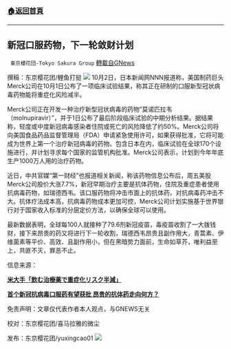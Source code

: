 ###  [:house:返回首頁](https://github.com/ourhimalayas/txt)
---


## 新冠口服药物，下一轮敛财计划
` 東京櫻花団-Tokyo Sakura Group` [轉載自GNews](https://gnews.org/zh-hans/1569134/)

撰稿：东京樱花团/鲤鱼打挺
![](https://assets.gnews.org/wp-content/uploads/2021/10/272ec6cc090b0dfbab60849e3f463ed8.jpg)
10月2日，日本新闻网NNN报道称，美国制药巨头Merck公司在10月1日公布了一项临床试验结果，称其正在研制的口服新型冠状病毒药物能将重症化风险减半。

Merck公司正在开发一种治疗新型冠状病毒的药物”莫诺匹拉韦（molnupiravir）”，并于1日公布了最后阶段临床试验的中期分析结果。据结果称，轻度或中度新冠病毒感染者住院或死亡的风险降低了约50%。Merck公司将向美国食品药品监督管理局（FDA）申请紧急使用许可，如果获得批准，它将可能成为世界上第一个治疗新冠病毒的药物。包含日本在内，临床试验在全球170个设施进行，并计划寻求每个国家的监管机构批准。Merck公司表示，计划到今年年底生产1000万人用的治疗药物。

近日，中共官媒“第一财经”也报道相关新闻，称该药物信息公布后，周五美股Merck公司股价大涨7.7%，新冠早期治疗主要是抗体药物，住院及重症患者使用抗病毒药物，如瑞德西韦。该口服药物将冲击市面上的抗体药，对抗病毒药冲击不大。抗体疗法成本高，抗病毒药物成本更加可控，Merck公司计划实施基于世界银行对于国家收入标准的分层定价方法，以确保全球可以使用。

最新数据表明，全球每100人就接种了79.6剂新冠疫苗，毒疫苗收割了一大拨钱财，接下来昂贵的药又将进行下一轮收割，瑞德西韦昂贵且副作用大，青蒿素、伊维菌素等平价、高效、且副作用小，但在黑暗势力面前，生命如草芥，唯利益至上，共匪不灭，罪恶不止。

信息来源：

[**米大手「飲む治療薬で重症化リスク半減」**](//news.yahoo.co.jp/articles/70847bbf263212b6b6d7a2eb34567d8b7611815a)

[**首个新冠抗病毒口服药有望获批 昂贵的抗体药走向何方？**](//m.yicai.com/news/101189430.html)

免责声明：文章仅代表作者本人观点，与GNEWS无关

校对：东京樱花团/喜马拉雅的微尘

发布：东京樱花团/yuxingcao01
![](https://assets.gnews.org/wp-content/uploads/2021/10/image0-1-18-4.png)

